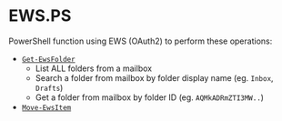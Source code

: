 # EWS.PS
PowerShell function using EWS (OAuth2) to perform these operations:
- [`Get-EwsFolder`](docs/Get-EwsFolder.md)
   - List ALL folders from a mailbox
   - Search a folder from mailbox by folder display name (eg. `Inbox`, `Drafts`)
   - Get a folder from mailbox by folder ID (eg. `AQMkADRmZTI3MW..`)
- [`Move-EwsItem`](docs/Move-EwsItem.md)
